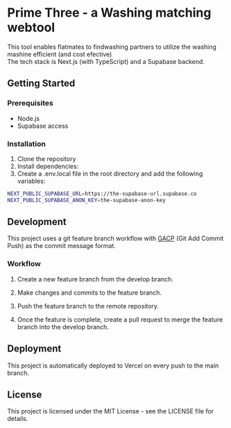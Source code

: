 # Prime Three - a Washing matching webtool

This tool enables flatmates to findwashing partners to utilize the washing mashine efficient (and cost efective) \
The tech stack is Next.js (with TypeScript) and a Supabase backend.

## Getting Started

### Prerequisites

- Node.js
- Supabase access

### Installation

1. Clone the repository
2. Install dependencies:
3. Create a .env.local file in the root directory and add the following variables:

```bash
NEXT_PUBLIC_SUPABASE_URL=https://the-supabase-url.supabase.co
NEXT_PUBLIC_SUPABASE_ANON_KEY=the-supabase-anon-key
```

## Development
This project uses a git feature branch workflow with [GACP](https://github.com/vivaxy/gacp) (Git Add Commit Push) as the commit message format. 

### Workflow
1. Create a new feature branch from the develop branch.

2. Make changes and commits to the feature branch.

3. Push the feature branch to the remote repository.

4. Once the feature is complete, create a pull request to merge the feature branch into the develop branch.




## Deployment
This project is automatically deployed to Vercel on every push to the main branch.

## License

This project is licensed under the MIT License - see the LICENSE file for details.